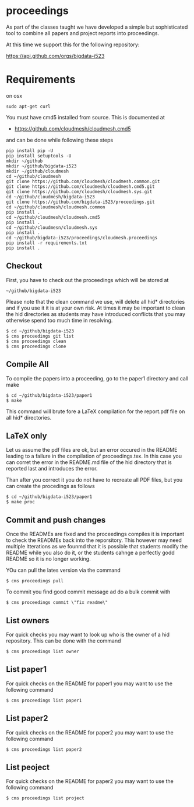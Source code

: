 # proceedings

As part of the classes taught we have developed a simple but
sophisticated tool to combine all papers and project reports into
proceedings. 

At this time we support this for the following repository:

https://api.github.com/orgs/bigdata-i523

# Requirements

on osx 

    sudo apt-get curl

You must have cmd5 installed from source. This is documented at

* https://github.com/cloudmesh/cloudmesh.cmd5

and can be done while following these steps

    pip install pip -U
    pip install setuptools -U
    mkdir ~/github
    mkdir ~/github/bigdata-i523
    mkdir ~/github/cloudmesh
    cd ~/github/cloudmesh
    git clone https://github.com/cloudmesh/cloudmesh.common.git
    git clone https://github.com/cloudmesh/cloudmesh.cmd5.git
    git clone https://github.com/cloudmesh/cloudmesh.sys.git
    cd ~/github/cloudmesh/bigdata-i523
    git clone https://github.com/bigdata-i523/proceedings.git
    cd ~/github/cloudmesh/cloudmesh.common
    pip install .
    cd ~/github/cloudmesh/cloudmesh.cmd5
    pip install .
    cd ~/github/cloudmesn/cloudmesh.sys
    pip install .
    cd ~/github/bigdata-i523/proceedings/cloudmesh.proceedings
    pip install -r requirements.txt
    pip install .


## Checkout

First, you have to check out the proceedings which will be stored at

    ~/github/bigdata-i523

Please note that the clean command we use, will delete all hid*
directories and if you use it it is at your own risk. At times it may
be important to clean the hid directories as students may have
introduced conflicts that you may otherwise spend too much time in
resolving.

    $ cd ~/github/bigdata-i523
    $ cms proceedings git list
    $ cms proceedings clean
    $ cms proceedings clone

## Compile All

To compile the papers into a proceeding, go to the paper1 directory
and call make


    $ cd ~/github/bigdata-i523/paper1
    $ make

This command will brute fore a LaTeX compilation for the report.pdf
file on all hid* directories.

## LaTeX only 

Let us assume the pdf files are ok, but an error occured in the README
leading to a failure in the compilation of proceedings.tex. In this
case you can corret the error in the README.md file of the hid
directory that is reported last and introduces the error.

Than after you correct it you do not have to recreate all PDF files,
but you can create the procedings as follows

    $ cd ~/github/bigdata-i523/paper1 
    $ make proc
    
## Commit and push changes

Once the READMEs are fixed and the proceedings compiles it is
important to check the READMEs back into the reporsitory. This however
may need multiple itterations as we founmd that it is possible that
students modify the README while you also do it, or the students
cahnge a perfectly godd README so it is no longer working.

YOu can pull the lates version via the command

    $ cms proceedings pull

To commit you find good commit message ad do a bulk commit with

    $ cms proceedings commit \"fix readme\"

## List owners

For quick checks you may want to look up who is the owner of a hid
repository. This can be done with the command

    $ cms proceedings list owner

## List paper1

For quick checks on the README for paper1 you may want to use the
following command

    $ cms proceedings list paper1

## List paper2

For quick checks on the README for paper2 you may want to use the
following command

    $ cms proceedings list paper2

## List peoject

For quick checks on the README for paper2 you may want to use the
following command

    $ cms proceedings list project


